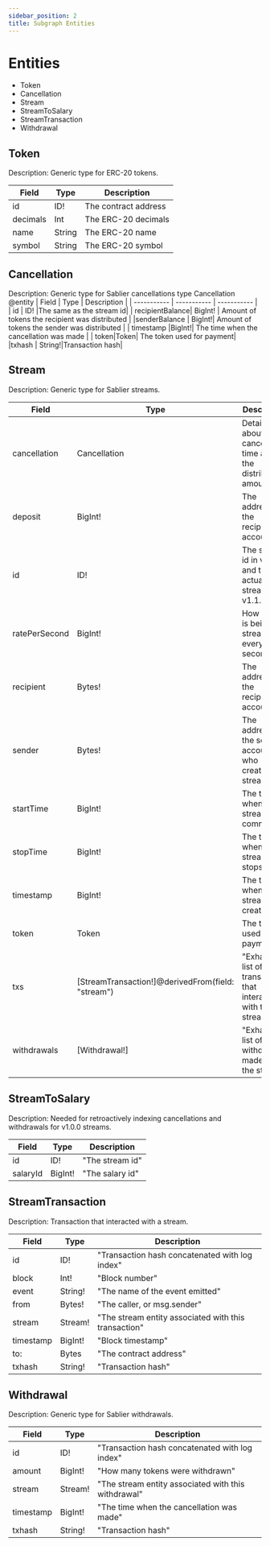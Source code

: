 ```yaml
---
sidebar_position: 2
title: Subgraph Entities
---
```


# Entities
- Token
- Cancellation
- Stream
- StreamToSalary
- StreamTransaction
- Withdrawal

##  Token
Description: Generic type for ERC-20 tokens.

| Field | Type | Description |
| ----------- | ----------- | ----------- |
| id | ID! | The contract address |
| decimals | Int | The ERC-20 decimals |
| name | String | The ERC-20 name |
| symbol | String | The ERC-20 symbol |

##   Cancellation
Description: Generic type for Sablier cancellations type Cancellation @entity
| Field | Type | Description |
| ----------- | ----------- | ----------- |
| id | ID! |The same as the stream id|
|  recipientBalance|  BigInt! | Amount of tokens the recipient was distributed |
|senderBalance  | BigInt!|   Amount of tokens the sender was distributed |
| timestamp |BigInt!| The time when the cancellation was made |
| token|Token| The token used for payment|
|txhash |  String!|Transaction hash|
   
##  Stream
Description: Generic type for Sablier streams.

| Field | Type | Description |
| ----------- | ----------- | ----------- |
| cancellation | Cancellation |Details about cancellation time and the distributed amounts  |
|deposit  |BigInt!|The address of the recipient account|
| id | ID!| The salary id in v1.0.0 and the actual stream id in v1.1.0|
|  ratePerSecond |  BigInt! |   How much is being streamed every second|
|recipient|  Bytes!|The address of the recipient account|
|sender|Bytes!| The address of the sender account, who created the streamed|
| startTime|BigInt!|  The time when the stream commences|
|stopTime|BigInt!|  The time when the stream stops|
|timestamp |  BigInt!|The time when the stream was created|
|token |   Token | The token used for payment|
| txs|[StreamTransaction!]@derivedFrom(field: "stream")|  "Exhaustive list of all transactions that interacted with the stream"|
|withdrawals|   [Withdrawal!] |"Exhaustive list of all withdrawals made from the stream"|
 
   
##  StreamToSalary
Description: Needed for retroactively indexing cancellations and withdrawals for v1.0.0 streams.

| Field | Type | Description |
| ----------- | ----------- | ----------- |
| id| ID!|  "The stream id" |
|salaryId | BigInt! |  "The salary id"

##  StreamTransaction
Description: Transaction that interacted with a stream.

| Field | Type | Description |
| ----------- | ----------- | ----------- |
| id | ID! | "Transaction hash concatenated with log index"|
| block |  Int! | "Block number" |
| event |  String! |  "The name of the event emitted" |
|  from | Bytes!  |  "The caller, or msg.sender"|
|stream | Stream! |  "The stream entity associated with this transaction"|
|timestamp| BigInt!| "Block timestamp"|
|to:|Bytes|  "The contract address" | 
|  txhash | String!| "Transaction hash" |

##   Withdrawal
Description: Generic type for Sablier withdrawals.

| Field | Type | Description |
| ----------- | ----------- | ----------- |
| id | ID! | "Transaction hash concatenated with log index"|
| amount |BigInt!  | "How many tokens were withdrawn"|
| stream  | Stream! |   "The stream entity associated with this withdrawal"|
|  timestamp | BigInt! | "The time when the cancellation was made" |
|txhash |  String!|"Transaction hash"|


